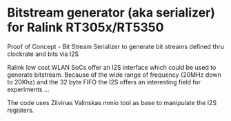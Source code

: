Bitstream generator (aka serializer) for Ralink RT305x/RT5350
=============================================================

Proof of Concept - Bit Stream Serializer to generate bit streams defined thru clockrate and bits via I2S

Ralink low cost WLAN SoCs offer an I2S interface which could be used to generate bitstream. Because
of the wide range of frequency (20MHz down to 20Khz) and the 32 byte FIFO the I2S offers an
interesting field for experiments ...

The code uses Zilvinas Valinskas mmio tool as base to manipulate the I2S registers.


